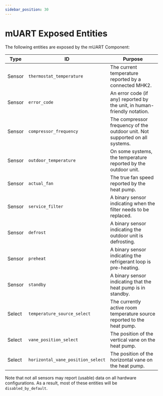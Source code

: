 ```yaml
---
sidebar_position: 30
---
```


# mUART Exposed Entities

The following entities are exposed by the mUART Component:

| Type   | ID                                | Purpose                                                                     |
|--------|-----------------------------------|-----------------------------------------------------------------------------|
| Sensor | `thermostat_temperature`          | The current temperature reported by a connected MHK2.                       |
| Sensor | `error_code`                      | An error code (if any) reported by the unit, in human-friendly notation.    | 
| Sensor | `compressor_frequency`            | The compressor frequency of the outdoor unit. Not supported on all systems. |
| Sensor | `outdoor_temperature`             | On some systems, the temperature reported by the outdoor unit.              |
| Sensor | `actual_fan`                      | The true fan speed reported by the heat pump.                               |
| Sensor | `service_filter`                  | A binary sensor indicating when the filter needs to be replaced.            |
| Sensor | `defrost`                         | A binary sensor indicating the outdoor unit is defrosting.                  |
| Sensor | `preheat`                      | A binary sensor indicating the refrigerant loop is pre-heating.             |
| Sensor | `standby`                         | A binary sensor indicating that the heat pump is in standby.                |
| Select | `temperature_source_select`       | The currently active room temperature source reported to the heat pump.     |
| Select | `vane_position_select`            | The position of the vertical vane on the heat pump.                         |
| Select | `horizontal_vane_position_select` | The position of the horizontal vane on the heat pump.                       |

Note that not all sensors may report (usable) data on all hardware configurations. As a result, most of these entities 
will be `disabled_by_default`.
